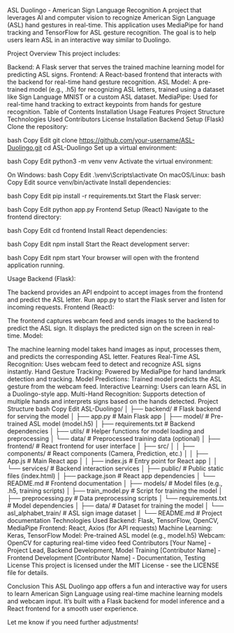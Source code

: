 ASL Duolingo - American Sign Language Recognition
A project that leverages AI and computer vision to recognize American Sign Language (ASL) hand gestures in real-time. This application uses MediaPipe for hand tracking and TensorFlow for ASL gesture recognition. The goal is to help users learn ASL in an interactive way similar to Duolingo.

Project Overview
This project includes:

Backend: A Flask server that serves the trained machine learning model for predicting ASL signs.
Frontend: A React-based frontend that interacts with the backend for real-time hand gesture recognition.
ASL Model: A pre-trained model (e.g., .h5) for recognizing ASL letters, trained using a dataset like Sign Language MNIST or a custom ASL dataset.
MediaPipe: Used for real-time hand tracking to extract keypoints from hands for gesture recognition.
Table of Contents
Installation
Usage
Features
Project Structure
Technologies Used
Contributors
License
Installation
Backend Setup (Flask)
Clone the repository:

bash
Copy
Edit
git clone https://github.com/your-username/ASL-Duolingo.git
cd ASL-Duolingo
Set up a virtual environment:

bash
Copy
Edit
python3 -m venv venv
Activate the virtual environment:

On Windows:
bash
Copy
Edit
.\venv\Scripts\activate
On macOS/Linux:
bash
Copy
Edit
source venv/bin/activate
Install dependencies:

bash
Copy
Edit
pip install -r requirements.txt
Start the Flask server:

bash
Copy
Edit
python app.py
Frontend Setup (React)
Navigate to the frontend directory:

bash
Copy
Edit
cd frontend
Install React dependencies:

bash
Copy
Edit
npm install
Start the React development server:

bash
Copy
Edit
npm start
Your browser will open with the frontend application running.

Usage
Backend (Flask):

The backend provides an API endpoint to accept images from the frontend and predict the ASL letter.
Run app.py to start the Flask server and listen for incoming requests.
Frontend (React):

The frontend captures webcam feed and sends images to the backend to predict the ASL sign.
It displays the predicted sign on the screen in real-time.
Model:

The machine learning model takes hand images as input, processes them, and predicts the corresponding ASL letter.
Features
Real-Time ASL Recognition: Uses webcam feed to detect and recognize ASL signs instantly.
Hand Gesture Tracking: Powered by MediaPipe for hand landmark detection and tracking.
Model Predictions: Trained model predicts the ASL gesture from the webcam feed.
Interactive Learning: Users can learn ASL in a Duolingo-style app.
Multi-Hand Recognition: Supports detection of multiple hands and interprets signs based on the hands detected.
Project Structure
bash
Copy
Edit
ASL-Duolingo/
│
├── backend/                  # Flask backend for serving the model
│   ├── app.py                # Main Flask app
│   ├── model/                # Pre-trained ASL model (model.h5)
│   ├── requirements.txt      # Backend dependencies
│   ├── utils/                # Helper functions for model loading and preprocessing
│   └── data/                 # Preprocessed training data (optional)
│
├── frontend/                 # React frontend for user interface
│   ├── src/
│   │   ├── components/       # React components (Camera, Prediction, etc.)
│   │   ├── App.js            # Main React app
│   │   ├── index.js          # Entry point for React app
│   │   └── services/         # Backend interaction services
│   ├── public/               # Public static files (index.html)
│   ├── package.json          # React app dependencies
│   └── README.md             # Frontend documentation
│
├── models/                   # Model files (e.g., .h5, training scripts)
│   ├── train_model.py        # Script for training the model
│   ├── preprocessing.py      # Data preprocessing scripts
│   └── requirements.txt      # Model dependencies
│
├── data/                     # Dataset for training the model
│   └── asl_alphabet_train/   # ASL sign image dataset
│
└── README.md                 # Project documentation
Technologies Used
Backend: Flask, TensorFlow, OpenCV, MediaPipe
Frontend: React, Axios (for API requests)
Machine Learning: Keras, TensorFlow
Model: Pre-trained ASL model (e.g., model.h5)
Webcam: OpenCV for capturing real-time video feed
Contributors
[Your Name] - Project Lead, Backend Development, Model Training
[Contributor Name] - Frontend Development
[Contributor Name] - Documentation, Testing
License
This project is licensed under the MIT License - see the LICENSE file for details.

Conclusion
This ASL Duolingo app offers a fun and interactive way for users to learn American Sign Language using real-time machine learning models and webcam input. It’s built with a Flask backend for model inference and a React frontend for a smooth user experience.

Let me know if you need further adjustments!
